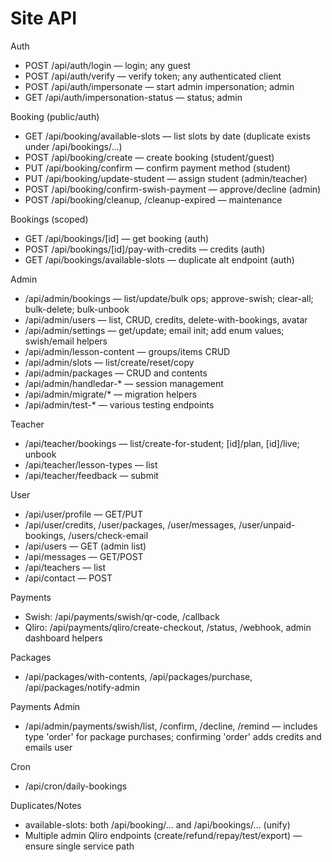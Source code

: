 # Site API

Auth
- POST /api/auth/login — login; any guest
- POST /api/auth/verify — verify token; any authenticated client
- POST /api/auth/impersonate — start admin impersonation; admin
- GET  /api/auth/impersonation-status — status; admin

Booking (public/auth)
- GET /api/booking/available-slots — list slots by date (duplicate exists under /api/bookings/...)
- POST /api/booking/create — create booking (student/guest)
- PUT  /api/booking/confirm — confirm payment method (student)
- PUT  /api/booking/update-student — assign student (admin/teacher)
- POST /api/booking/confirm-swish-payment — approve/decline (admin)
- POST /api/booking/cleanup, /cleanup-expired — maintenance

Bookings (scoped)
- GET /api/bookings/[id] — get booking (auth)
- POST /api/bookings/[id]/pay-with-credits — credits (auth)
- GET /api/bookings/available-slots — duplicate alt endpoint (auth)

Admin
- /api/admin/bookings — list/update/bulk ops; approve-swish; clear-all; bulk-delete; bulk-unbook
- /api/admin/users — list, CRUD, credits, delete-with-bookings, avatar
- /api/admin/settings — get/update; email init; add enum values; swish/email helpers
- /api/admin/lesson-content — groups/items CRUD
- /api/admin/slots — list/create/reset/copy
- /api/admin/packages — CRUD and contents
- /api/admin/handledar-* — session management
- /api/admin/migrate/* — migration helpers
- /api/admin/test-* — various testing endpoints

Teacher
- /api/teacher/bookings — list/create-for-student; [id]/plan, [id]/live; unbook
- /api/teacher/lesson-types — list
- /api/teacher/feedback — submit

User
- /api/user/profile — GET/PUT
- /api/user/credits, /user/packages, /user/messages, /user/unpaid-bookings, /users/check-email
- /api/users — GET (admin list)
- /api/messages — GET/POST
- /api/teachers — list
- /api/contact — POST

Payments
- Swish: /api/payments/swish/qr-code, /callback
- Qliro: /api/payments/qliro/create-checkout, /status, /webhook, admin dashboard helpers

Packages
- /api/packages/with-contents, /api/packages/purchase, /api/packages/notify-admin

Payments Admin
- /api/admin/payments/swish/list, /confirm, /decline, /remind — includes type 'order' for package purchases; confirming 'order' adds credits and emails user

Cron
- /api/cron/daily-bookings

Duplicates/Notes
- available-slots: both /api/booking/... and /api/bookings/... (unify)
- Multiple admin Qliro endpoints (create/refund/repay/test/export) — ensure single service path
